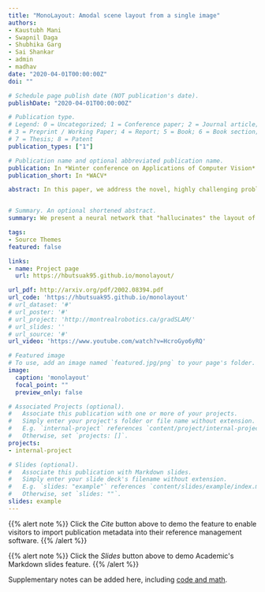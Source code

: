 ```yaml
---
title: "MonoLayout: Amodal scene layout from a single image"
authors:
- Kaustubh Mani
- Swapnil Daga
- Shubhika Garg
- Sai Shankar
- admin
- madhav
date: "2020-04-01T00:00:00Z"
doi: ""

# Schedule page publish date (NOT publication's date).
publishDate: "2020-04-01T00:00:00Z"

# Publication type.
# Legend: 0 = Uncategorized; 1 = Conference paper; 2 = Journal article;
# 3 = Preprint / Working Paper; 4 = Report; 5 = Book; 6 = Book section;
# 7 = Thesis; 8 = Patent
publication_types: ["1"]

# Publication name and optional abbreviated publication name.
publication: In *Winter conference on Applications of Computer Vision*
publication_short: In *WACV*

abstract: In this paper, we address the novel, highly challenging problem of estimating the layout of a complex urban driving scenario. Given a single color image captured from a driving platform, we aim to predict the bird’s-eye view layout of the road and other traffic participants. The estimated layout should reason beyond what is visible in the image, and compensate for the loss of 3D information due to projection. We dub this problem "amodal scene layout estimation", which involves hallucinating scene layout for even parts of the world that are occluded in the image. To this end, we present MonoLayout, a deep neural network for real-time amodal scene layout estimation from a single image. MonoLayout maps a color image of a scene into a multi-channel occupancy grid in bird’s-eye view, where each channel represents occupancy probabilities of various scene components. We represent scene layout as a multi-channel semantic occupancy grid, and leverage adversarial feature learning to hallucinate plausible completions for occluded image parts. We extend several state-of-the-art approaches for road-layout estimation and vehicle occupancy estimation in bird’s-eye view to the amodal setup and thoroughly evaluate against them. By leveraging temporal sensor fusion to generate training labels, we significantly outperform current art over a number of datasets.


# Summary. An optional shortened abstract.
summary: We present a neural network that "hallucinates" the layout of a road scene from a single image, including scene parts that are outside the bounds of the image.

tags:
- Source Themes
featured: false

links:
- name: Project page
  url: https://hbutsuak95.github.io/monolayout/

url_pdf: http://arxiv.org/pdf/2002.08394.pdf
url_code: 'https://hbutsuak95.github.io/monolayout'
# url_dataset: '#'
# url_poster: '#'
# url_project: 'http://montrealrobotics.ca/gradSLAM/'
# url_slides: ''
# url_source: '#'
url_video: 'https://www.youtube.com/watch?v=HcroGyo6yRQ'

# Featured image
# To use, add an image named `featured.jpg/png` to your page's folder. 
image:
  caption: 'monolayout'
  focal_point: ""
  preview_only: false

# Associated Projects (optional).
#   Associate this publication with one or more of your projects.
#   Simply enter your project's folder or file name without extension.
#   E.g. `internal-project` references `content/project/internal-project/index.md`.
#   Otherwise, set `projects: []`.
projects:
- internal-project

# Slides (optional).
#   Associate this publication with Markdown slides.
#   Simply enter your slide deck's filename without extension.
#   E.g. `slides: "example"` references `content/slides/example/index.md`.
#   Otherwise, set `slides: ""`.
slides: example
---
```


{{% alert note %}}
Click the *Cite* button above to demo the feature to enable visitors to import publication metadata into their reference management software.
{{% /alert %}}

{{% alert note %}}
Click the *Slides* button above to demo Academic's Markdown slides feature.
{{% /alert %}}

Supplementary notes can be added here, including [code and math](https://sourcethemes.com/academic/docs/writing-markdown-latex/).
